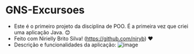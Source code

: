 # GNS-Excursoes
- Este é o primeiro projeto da disciplina de POO. É a primeira vez que criei uma aplicação Java. 😊
- Feito com Nirielly Brito Silva! (https://github.com/niryb) ❤️
- Descrição e funcionalidades da aplicação:
![image](https://github.com/joseguilherme-fs/GNS-Excursoes/assets/115367378/ebbb22d8-cd7c-4c6a-a131-703d2025bddf)

